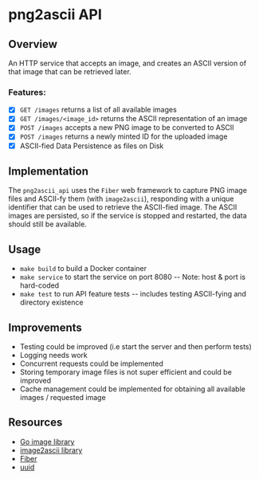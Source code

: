 # png2ascii API

## Overview

An HTTP service that accepts an image, and creates an ASCII version of that image
that can be retrieved later. 

### Features: 

- [x] `GET /images` returns a list of all available images 
- [x] `GET /images/<image_id>` returns the ASCII representation of an image
- [x] `POST /images` accepts a new PNG image to be converted to ASCII
- [x] `POST /images` returns a newly minted ID for the uploaded image
- [x] ASCII-fied Data Persistence as files on Disk 

## Implementation

The `png2ascii_api` uses the `Fiber` web framework to capture PNG 
image files and ASCII-fy them (with `image2ascii`), responding with a unique 
identifier that can be used to retrieve the ASCII-fied image. The ASCII images 
are persisted, so if the service is stopped and restarted, the data should 
still be available.

## Usage 

* `make build` to build a Docker container 
* `make service` to start the service on port 8080 -- Note: host & port is hard-coded
* `make test` to run API feature tests -- includes testing ASCII-fying and directory existence

## Improvements

- Testing could be improved (i.e start the server and then perform tests)
- Logging needs work 
- Concurrent requests could be implemented 
- Storing temporary image files is not super efficient and could be improved
- Cache management could be implemented for obtaining all available images / requested image

## Resources

* [Go image library](https://golang.org/pkg/image/)
* [image2ascii library](https://github.com/qeesung/image2ascii)
* [Fiber](https://github.com/gofiber/fiber)
* [uuid](https://github.com/google/uuid)
